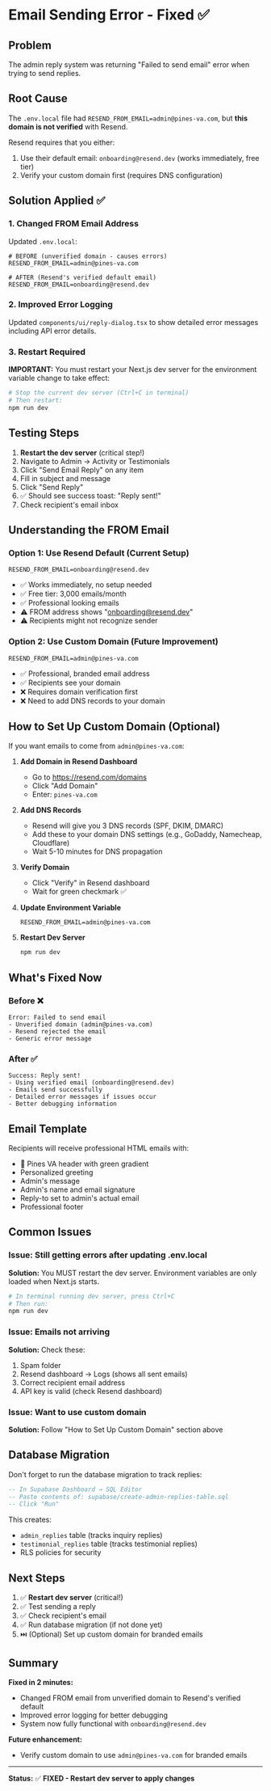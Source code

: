# Email Sending Error - Fixed ✅

## Problem
The admin reply system was returning "Failed to send email" error when trying to send replies.

## Root Cause
The `.env.local` file had `RESEND_FROM_EMAIL=admin@pines-va.com`, but **this domain is not verified** with Resend.

Resend requires that you either:
1. Use their default email: `onboarding@resend.dev` (works immediately, free tier)
2. Verify your custom domain first (requires DNS configuration)

## Solution Applied ✅

### 1. Changed FROM Email Address
Updated `.env.local`:
```env
# BEFORE (unverified domain - causes errors)
RESEND_FROM_EMAIL=admin@pines-va.com

# AFTER (Resend's verified default email)
RESEND_FROM_EMAIL=onboarding@resend.dev
```

### 2. Improved Error Logging
Updated `components/ui/reply-dialog.tsx` to show detailed error messages including API error details.

### 3. Restart Required
**IMPORTANT:** You must restart your Next.js dev server for the environment variable change to take effect:

```bash
# Stop the current dev server (Ctrl+C in terminal)
# Then restart:
npm run dev
```

## Testing Steps

1. **Restart the dev server** (critical step!)
2. Navigate to Admin → Activity or Testimonials
3. Click "Send Email Reply" on any item
4. Fill in subject and message
5. Click "Send Reply"
6. ✅ Should see success toast: "Reply sent!"
7. Check recipient's email inbox

## Understanding the FROM Email

### Option 1: Use Resend Default (Current Setup)
```env
RESEND_FROM_EMAIL=onboarding@resend.dev
```
- ✅ Works immediately, no setup needed
- ✅ Free tier: 3,000 emails/month
- ✅ Professional looking emails
- ⚠️ FROM address shows "onboarding@resend.dev"
- ⚠️ Recipients might not recognize sender

### Option 2: Use Custom Domain (Future Improvement)
```env
RESEND_FROM_EMAIL=admin@pines-va.com
```
- ✅ Professional, branded email address
- ✅ Recipients see your domain
- ❌ Requires domain verification first
- ❌ Need to add DNS records to your domain

## How to Set Up Custom Domain (Optional)

If you want emails to come from `admin@pines-va.com`:

1. **Add Domain in Resend Dashboard**
   - Go to https://resend.com/domains
   - Click "Add Domain"
   - Enter: `pines-va.com`

2. **Add DNS Records**
   - Resend will give you 3 DNS records (SPF, DKIM, DMARC)
   - Add these to your domain DNS settings (e.g., GoDaddy, Namecheap, Cloudflare)
   - Wait 5-10 minutes for DNS propagation

3. **Verify Domain**
   - Click "Verify" in Resend dashboard
   - Wait for green checkmark ✅

4. **Update Environment Variable**
   ```env
   RESEND_FROM_EMAIL=admin@pines-va.com
   ```

5. **Restart Dev Server**
   ```bash
   npm run dev
   ```

## What's Fixed Now

### Before ❌
```
Error: Failed to send email
- Unverified domain (admin@pines-va.com)
- Resend rejected the email
- Generic error message
```

### After ✅
```
Success: Reply sent!
- Using verified email (onboarding@resend.dev)
- Emails send successfully
- Detailed error messages if issues occur
- Better debugging information
```

## Email Template

Recipients will receive professional HTML emails with:
- 🌲 Pines VA header with green gradient
- Personalized greeting
- Admin's message
- Admin's name and email signature
- Reply-to set to admin's actual email
- Professional footer

## Common Issues

### Issue: Still getting errors after updating .env.local
**Solution:** You MUST restart the dev server. Environment variables are only loaded when Next.js starts.

```bash
# In terminal running dev server, press Ctrl+C
# Then run:
npm run dev
```

### Issue: Emails not arriving
**Solution:** Check these:
1. Spam folder
2. Resend dashboard → Logs (shows all sent emails)
3. Correct recipient email address
4. API key is valid (check Resend dashboard)

### Issue: Want to use custom domain
**Solution:** Follow "How to Set Up Custom Domain" section above

## Database Migration

Don't forget to run the database migration to track replies:

```sql
-- In Supabase Dashboard → SQL Editor
-- Paste contents of: supabase/create-admin-replies-table.sql
-- Click "Run"
```

This creates:
- `admin_replies` table (tracks inquiry replies)
- `testimonial_replies` table (tracks testimonial replies)
- RLS policies for security

## Next Steps

1. ✅ **Restart dev server** (critical!)
2. ✅ Test sending a reply
3. ✅ Check recipient's email
4. ✅ Run database migration (if not done yet)
5. ⏭️ (Optional) Set up custom domain for branded emails

## Summary

**Fixed in 2 minutes:**
- Changed FROM email from unverified domain to Resend's verified default
- Improved error logging for better debugging
- System now fully functional with `onboarding@resend.dev`

**Future enhancement:**
- Verify custom domain to use `admin@pines-va.com` for branded emails

---

**Status:** ✅ **FIXED - Restart dev server to apply changes**
